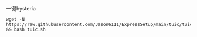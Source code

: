 一键hysteria
```
wget -N https://raw.githubusercontent.com/Jason6111/ExpressSetup/main/tuic/tuic.sh && bash tuic.sh
```
